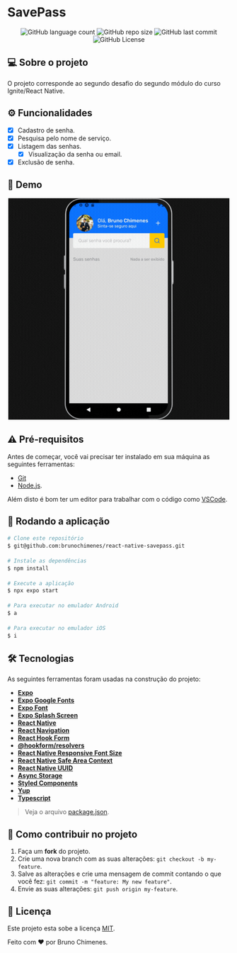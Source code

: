 # SavePass

<p align="center">
  <img alt="GitHub language count" src="https://img.shields.io/github/languages/count/brunochimenes/react-native-savepass?color=%252304D361" />
  <img alt="GitHub repo size" src="https://img.shields.io/github/repo-size/brunochimenes/react-native-savepass?color=%252304D361" />
  <img alt="GitHub last commit" src="https://img.shields.io/github/last-commit/brunochimenes/react-native-savepass?color=%252304D361" />
  <img alt="GitHub License" src="https://img.shields.io/github/license/brunochimenes/react-native-savepass?color=%252304D361" />
</p>

## 💻 Sobre o projeto

O projeto corresponde ao segundo desafio do segundo módulo do curso Ignite/React Native.

## ⚙️ Funcionalidades

- [x] Cadastro de senha.
- [x] Pesquisa pelo nome de serviço.
- [x] Listagem das senhas.
  - [x] Visualização da senha ou email.
- [x] Exclusão de senha.

## 📱 Demo

<p align="center">
<img width='500' height='500' alt="Demo" src="/.github/assets/demo.gif" />  
</p>

## ⚠️ Pré-requisitos

Antes de começar, você vai precisar ter instalado em sua máquina as seguintes ferramentas:

- [Git](https://git-scm.com)
- [Node.js](https://nodejs.org/en/).

Além disto é bom ter um editor para trabalhar com o código como [VSCode](https://code.visualstudio.com/).

## 🧭 Rodando a aplicação

```bash
# Clone este repositório
$ git@github.com:brunochimenes/react-native-savepass.git

# Instale as dependências
$ npm install

# Execute a aplicação
$ npx expo start

# Para executar no emulador Android
$ a

# Para executar no emulador iOS
$ i
```

## 🛠 Tecnologias

As seguintes ferramentas foram usadas na construção do projeto:

- **[Expo](https://expo.io/)**
- **[Expo Google Fonts](https://github.com/expo/google-fonts)**
- **[Expo Font](https://docs.expo.dev/versions/latest/sdk/font/)**
- **[Expo Splash Screen](https://docs.expo.dev/versions/latest/sdk/splash-screen/)**
- **[React Native](https://reactnative.dev/)**
- **[React Navigation](https://reactnavigation.org/)**
- **[React Hook Form](https://legacy.react-hook-form.com/)**
- **[@hookform/resolvers](https://www.npmjs.com/package/@hookform/resolvers)**
- **[React Native Responsive Font Size](https://github.com/heyman333/react-native-responsive-fontSize)**
- **[React Native Safe Area Context](https://docs.expo.dev/versions/latest/sdk/safe-area-context/)**
- **[React Native UUID](https://github.com/eugenehp/react-native-uuid)**
- **[Async Storage](https://docs.expo.dev/versions/latest/sdk/async-storage/)**
- **[Styled Components](https://styled-components.com/)**
- **[Yup](https://github.com/jquense/yup)**
- **[Typescript](https://www.typescriptlang.org/)**

> Veja o arquivo [package.json](https://github.com/brunochimenes/react-native-savepass/blob/main/package.json).

## 💪 Como contribuir no projeto

1. Faça um **fork** do projeto.
2. Crie uma nova branch com as suas alterações: `git checkout -b my-feature`.
3. Salve as alterações e crie uma mensagem de commit contando o que você fez: `git commit -m "feature: My new feature"`.
4. Envie as suas alterações: `git push origin my-feature`.

## 📝 Licença

Este projeto esta sobe a licença [MIT](./LICENSE).

Feito com ❤️ por Bruno Chimenes.
